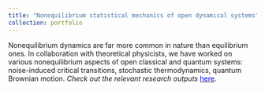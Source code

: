```yaml
---
title: "Nonequilibrium statistical mechanics of open dynamical systems"
collection: portfolio
---
```


Nonequilibrium dynamics are far more common in nature than equilibrium ones. In collaboration with theoretical physicists, we have worked on various nonequilibrium aspects of open classical and quantum systems: noise-induced critical transitions, stochastic thermodynamics, quantum Brownian motion. <i>Check out the relevant research outputs</i> [<font color = "blue">here</font>](https://shoelim.github.io/publications/). 
